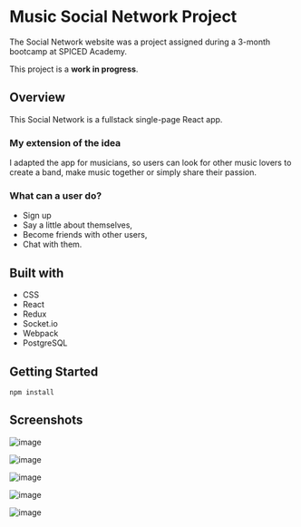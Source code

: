 # Music Social Network Project

The Social Network website was a project assigned during a 3-month bootcamp at SPICED Academy.

This project is a **work in progress**.

## Overview

This Social Network is a fullstack single-page React app.

### My extension of the idea

I adapted the app for musicians, so users can look for other music lovers to create a band, make music together or simply share their passion.

### What can a user do?

 - Sign up
 - Say a little about themselves,
 - Become friends with other users,
 - Chat with them. 

## Built with

-   CSS
-   React
-   Redux
-   Socket.io
-   Webpack
-   PostgreSQL

## Getting Started

```Console
npm install
```

## Screenshots

![image](https://user-images.githubusercontent.com/71400566/111637744-05929b80-87fa-11eb-9238-b0eb496bbbbd.png)

![image](https://user-images.githubusercontent.com/71400566/111638288-789c1200-87fa-11eb-86e3-9cadc9f12d5f.png)

![image](https://user-images.githubusercontent.com/71400566/111637879-1e9b4c80-87fa-11eb-87a8-9485d190ffd0.png)

![image](https://user-images.githubusercontent.com/71400566/111638011-38d52a80-87fa-11eb-9749-24fab15051de.png)

![image](https://user-images.githubusercontent.com/71400566/111638667-d7618b80-87fa-11eb-910b-a512dfae5966.png)
